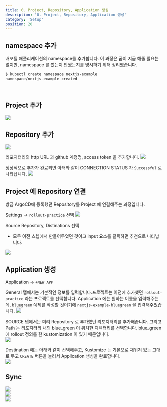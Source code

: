 ```yaml
---
title: 0. Project, Repository, Application 생성
description: '0. Project, Repository, Application 생성'
category: 'Setup'
position: 20
---
```



## namespace 추가
배포될 애플리케이션의 namespace를 추가합니다. 이 과정은 굳이 지금 해줄 필요는 없지만, namespace 를 썼는지 안썼는지를 명시하기 위해 정리했습니다.
<br>

```bash
$ kubectl create namespace nextjs-example
namespace/nextjs-example created
```
<br>

## Project 추가
<img src="./img/0.SETUP/1.png"/>
<br>

## Repository 추가
<img src="./img/0.SETUP/2.png"/>
<br>

리포지터리의 http URL 과 github 계정명, access token 을 추가합니다.
<img src="./img/0.SETUP/3.png"/>
<br>

정상적으로 추가가 완료되면 아래와 같이 CONNECTION STATUS 가 `Successful` 로 나타납니다.
<img src="./img/0.SETUP/4.png"/>
<br>

## Project 에 Repository 연결
방금 ArgoCD에 등록했던 Repository를 Project 에 연결해주는 과정입니다.<br>

Settings → `rollout-practice` 선택
<img src="./img/0.SETUP/5.png"/>
<br>

Source Repository, Distinations 선택
- 모두 이전 스텝에서 만들어두었던 것이고 input 요소를 클릭하면 추천으로 나타납니다.

<img src="./img/0.SETUP/6.png"/>
<br>

## Application 생성 
Application → `+NEW APP` 

General 탭에서는 기본적인 정보를 입력합니다.프로젝트는 이전에 추가했던 `rollout-practice` 라는 프로젝트를 선택합니다. Application 에는 원하는 이름을 입력해주는데, `bluegreen` 예제를 작성할 것이기에 `nextjs-example-bluegreen` 을 입력해주었습니다.
<img src="./img/0.SETUP/7.png"/>
<br>

SOURCE 탭에서는 미리 Repository 로 추가했던 리포지터리를 추가해줍니다.
그리고 Path 는 리포지터리 내의 blue_green 이 위치한 디렉터리를 선택합니다. blue_green 에 rollout 정의를 한 kustomization 이 있기 때문입니다.
<br>
<img src="./img/0.SETUP/8.png"/>
<br>

Destination 에는 아래와 같이 선택해주고, Kustomize 는 기본으로 채워져 있는 그대로 두고 `CREATE` 버튼을 눌러서 Application 생성을 완료합니다.
<br>
<img src="./img/0.SETUP/9.png"/>
<br>

## Sync

<img src="./img/0.SETUP/10.png"/>
<br>

<img src="./img/0.SETUP/11.png"/>
<br>

<img src="./img/0.SETUP/12.png"/>
<br>